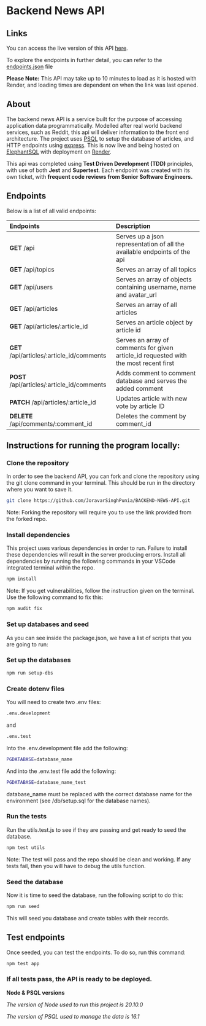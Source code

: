 # **Backend News API**

## **Links**

You can access the live version of this API [here](https://backend-news-api-rzxs.onrender.com/api).

To explore the endpoints in further detail, you can refer to the [endpoints.json](/endpoints.json) file

**Please Note:** This API may take up to 10 minutes to load as it is hosted with Render, and loading times are dependent on when the link was last opened.

## **About**

The backend news API is a service built for the purpose of accessing application data programmatically. Modelled after real world backend services, such as Reddit, this api will deliver information to the front end architecture. The project uses [PSQL](https://www.postgresql.org/) to setup the database of articles, and HTTP endpoints using [express](https://expressjs.com/). This is now live and being hosted on [ElephantSQL](https://www.elephantsql.com/) with deployment on [Render](https://render.com/).

This api was completed using **Test Driven Development (TDD)** principles, with use of both **Jest** and **Supertest**. Each endpoint was created with its own ticket, with **frequent code reviews from Senior Software Engineers.**

## **Endpoints**

Below is a list of all valid endpoints:

| Endpoints                                   | Description                                                                           |
| :------------------------------------------ | :------------------------------------------------------------------------------------ |
| **GET** /api                                | Serves up a json representation of all the available endpoints of the api             |
| **GET** /api/topics                         | Serves an array of all topics                                                         |
| **GET** /api/users                          | Serves an array of objects containing username, name and avatar_url                   |
| **GET** /api/articles                       | Serves an array of all articles                                                       |
| **GET** /api/articles/:article_id           | Serves an article object by article id                                                |
| **GET** /api/articles/:article_id/comments  | Serves an array of comments for given article_id requested with the most recent first |
| **POST** /api/articles/:article_id/comments | Adds comment to comment database and serves the added comment                         |
| **PATCH** /api/articles/:article_id         | Updates article with new vote by article ID                                           |
| **DELETE** /api/comments/:comment_id        | Deletes the comment by comment_id                                                     |

## **Instructions for running the program locally:**

### **Clone the repository**

In order to see the backend API, you can fork and clone the repository using the git clone command in your terminal. This should be run in the directory where you want to save it.

```bash
git clone https://github.com/JoravarSinghPunia/BACKEND-NEWS-API.git
```

Note: Forking the repository will require you to use the link provided from the forked repo.

### **Install dependencies**

This project uses various dependencies in order to run. Failure to install these dependencies will result in the server producing errors. Install all dependencies by running the following commands in your VSCode integrated terminal within the repo.

```bash
npm install
```

Note: If you get vulnerabilities, follow the instruction given on the terminal. Use the following command to fix this:

```bash
npm audit fix
```

### **Set up databases and seed**

As you can see inside the package.json, we have a list of scripts that you are going to run:

### **Set up the databases**

```bash
npm run setup-dbs
```

### **Create dotenv files**

You will need to create two .env files:

```bash
.env.development
```
and

```bash
.env.test
```

Into the .env.development file add the following:

```bash
PGDATABASE=database_name
```

And into the .env.test file add the following:

```bash
PGDATABASE=database_name_test
```

database_name must be replaced with the correct database name for the environment (see /db/setup.sql for the database names).

### **Run the tests**

Run the utils.test.js to see if they are passing and get ready to seed the database.

```bash
npm test utils
```

Note: The test will pass and the repo should be clean and working. If any tests fail, then you will have to debug the utils function.

### **Seed the database**

Now it is time to seed the database, run the following script to do this:

```bash
npm run seed
```

This will seed you database and create tables with their records.

## **Test endpoints**

Once seeded, you can test the endpoints. To do so, run this command:

```bash
npm test app
```

### **If all tests pass, the API is ready to be deployed.**

**Node & PSQL versions**

_The version of Node used to run this project is 20.10.0_

_The version of PSQL used to manage the data is 16.1_
